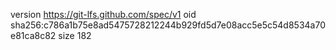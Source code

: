 version https://git-lfs.github.com/spec/v1
oid sha256:c786a1b75e8ad5475728212244b929fd5d7e08acc5e5c54d8534a70e81ca8c82
size 182
